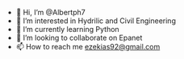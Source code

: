- 👋 Hi, I’m @Albertph7
- 👀 I’m interested in Hydrilic and Civil Engineering
- 🌱 I’m currently learning Python
- 💞️ I’m looking to collaborate on Epanet
- 📫 How to reach me ezekias92@gmail.com

<!---
Albertph7/Albertph7 is a ✨ special ✨ repository because its `README.md` (this file) appears on your GitHub profile.
You can click the Preview link to take a look at your changes.
--->
